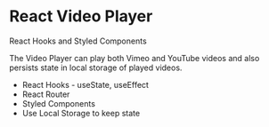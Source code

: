 # React Video Player

React Hooks and Styled Components

The Video Player can play both Vimeo and YouTube videos and also persists state in local storage of played videos.

- React Hooks - useState, useEffect
- React Router
- Styled Components
- Use Local Storage to keep state
